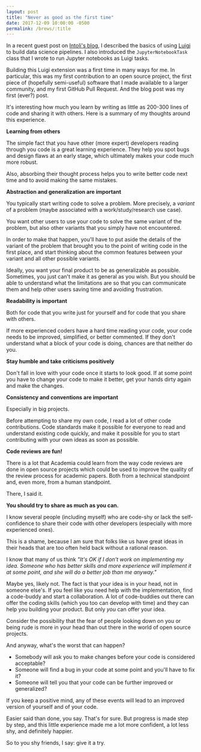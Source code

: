 ```yaml
---
layout: post
title: "Never as good as the first time"
date: 2017-12-09 10:00:00 -0500
permalink: /brews/:title
---
```


In a recent guest post on [Intoli's blog](https://intoli.com/blog/luigi-jupyter-notebooks/), I described the basics of using [Luigi](https://github.com/spotify/luigi) to build data science pipelines.
I also introduced the `JupyterNotebookTask` class that I wrote to run Jupyter notebooks as Luigi tasks.

Building this Luigi extension was a first time in many ways for me.
In particular, this was my first contribution to an open source project, the first piece of (hopefully semi-useful) software that I made available to a larger community, and my first GitHub Pull Request.
And the blog post was my first (ever?) post.

It's interesting how much you learn by writing as little as 200-300 lines of code and sharing it with others.
Here is a summary of my thoughts around this experience.

**Learning from others**

The simple fact that you have other (more expert) developers reading through you code is a great learning experience.
They help you spot bugs and design flaws at an early stage, which ultimately makes your code much more robust.

Also, absorbing their thought process helps you to write better code next time and to avoid making the same mistakes.

**Abstraction and generalization are important**

You typically start writing code to solve a problem.
More precisely, a *variant* of a problem (maybe associated with a work/study/research use case).

You want other users to use your code to solve the same variant of the problem, but also other variants that you simply have not encountered.

In order to make that happen, you'll have to put aside the details of the variant of the problem that brought you to the point of writing code in the first place, and start thinking about the common features between your variant and all other possible variants.

Ideally, you want your final product to be as generalizable as possible.
Sometimes, you just can't make it as general as you wish.
But you should be able to understand what the limitations are so that you can communicate them and help other users saving time and avoiding frustration.

**Readability is important**

Both for code that you write just for yourself and for code that you share with others.

If more experienced coders have a hard time reading your code, your code needs to be improved, simplified, or better commented.
If they don't understand what a block of your code is doing, chances are that neither do you.

**Stay humble and take criticisms positively**

Don't fall in love with your code once it starts to look good.
If at some point you have to change your code to make it better, get your hands dirty again and make the changes.

**Consistency and conventions are important**

Especially in big projects.

Before attempting to share my own code, I read a lot of other code contributions.
Code standards make it possible for everyone to read and understand existing code quickly, and make it possible for you to start contributing with your own ideas as soon as possible.

**Code reviews are fun!**

There is a lot that Academia could learn from the way code reviews are done in open source projects which could be used to improve the quality of the review process for academic papers.
Both from a technical standpoint and, even more, from a human standpoint.

There, I said it.

**You should try to share as much as you can.**

I know several people (including myself) who are code-shy or lack the self-confidence to share their code with other developers (especially with more experienced ones).

This is a shame, because I am sure that folks like us have great ideas in their heads that are too often held back without a rational reason.

I know that many of us think *"It's OK if I don't work on implementing my idea. Someone who has better skills and more experience will implement it at some point, and she will do a better job than me anyway."*

Maybe yes, likely not. The fact is that your idea is in your head, not in someone else's.
If you feel like you need help with the implementation, find a code-buddy and start a collaboration.
A lot of code-buddies out there can offer the coding skills (which you too can develop with time) and they can help you building your product. But only *you* can offer your idea.

Consider the possibility that the fear of people looking down on you or being rude is more in your head than out there in the world of open source projects.

And anyway, what's the worst that can happen?

- Somebody will ask you to make changes before your code is considered acceptable?
- Someone will find a bug in your code at some point and you'll have to fix it?
- Someone will tell you that your code can be further improved or generalized?

If you keep a positive mind, any of these events will lead to an improved version of yourself and of your code.

Easier said than done, you say. That's for sure.
But progress is made step by step, and this little experience made me a lot more confident, a lot less shy, and definitely happier.

So to you shy friends, I say: give it a try.